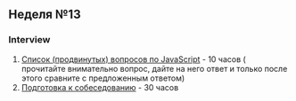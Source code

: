 ## Неделя №13
### Interview
1. [Список (продвинутых) вопросов по JavaScript](https://github.com/lydiahallie/javascript-questions/blob/master/ru-RU/README.md) - 10 часов ( прочитайте внимательно вопрос, дайте на него ответ и только после этого сравните с предложенным ответом)
2. [Подготовка к собеседованию](https://github.com/irinainina/rsschool-materials#%D0%BF%D0%BE%D0%B4%D0%B3%D0%BE%D1%82%D0%BE%D0%B2%D0%BA%D0%B0-%D0%BA-%D1%81%D0%BE%D0%B1%D0%B5%D1%81%D0%B5%D0%B4%D0%BE%D0%B2%D0%B0%D0%BD%D0%B8%D1%8E) - 30 часов
